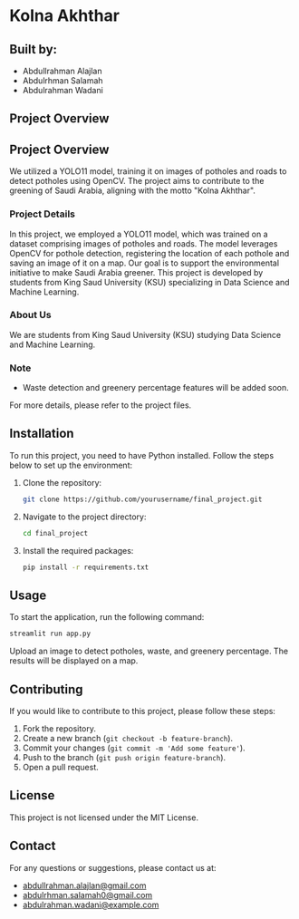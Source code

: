 # Kolna Akhthar

## Built by:
- Abdullrahman Alajlan
- Abdulrhman Salamah
- Abdulrahman Wadani

## Project Overview

## Project Overview

We utilized a YOLO11 model, training it on images of potholes and roads to detect potholes using OpenCV. The project aims to contribute to the greening of Saudi Arabia, aligning with the motto "Kolna Akhthar".

### Project Details

In this project, we employed a YOLO11 model, which was trained on a dataset comprising images of potholes and roads. The model leverages OpenCV for pothole detection, registering the location of each pothole and saving an image of it on a map. Our goal is to support the environmental initiative to make Saudi Arabia greener. This project is developed by students from King Saud University (KSU) specializing in Data Science and Machine Learning.

### About Us

We are students from King Saud University (KSU) studying Data Science and Machine Learning.

### Note
- Waste detection and greenery percentage features will be added soon.

For more details, please refer to the project files.

## Installation

To run this project, you need to have Python installed. Follow the steps below to set up the environment:

1. Clone the repository:
    ```bash
    git clone https://github.com/yourusername/final_project.git
    ```
2. Navigate to the project directory:
    ```bash
    cd final_project
    ```
3. Install the required packages:
    ```bash
    pip install -r requirements.txt
    ```

## Usage

To start the application, run the following command:
```bash
streamlit run app.py
```

Upload an image to detect potholes, waste, and greenery percentage. The results will be displayed on a map.

## Contributing

If you would like to contribute to this project, please follow these steps:

1. Fork the repository.
2. Create a new branch (`git checkout -b feature-branch`).
3. Commit your changes (`git commit -m 'Add some feature'`).
4. Push to the branch (`git push origin feature-branch`).
5. Open a pull request.

## License

This project is not licensed under the MIT License.

## Contact

For any questions or suggestions, please contact us at:
- abdullrahman.alajlan@gmail.com
- abdulrhman.salamah0@gmail.com
- abdulrahman.wadani@example.com
